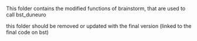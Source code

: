 This folder contains the modified functions of brainstorm, that are used to call bst_duneuro 

this folder should be removed or updated with the final version (linked to the final code on bst)
